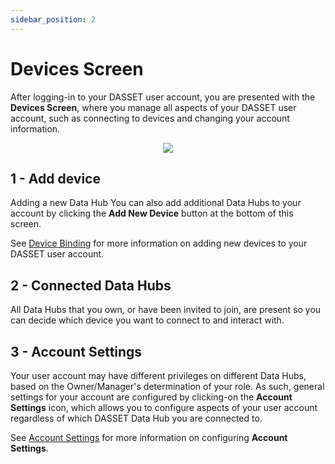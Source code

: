 ```yaml
---
sidebar_position: 2
---
```


# Devices Screen
After logging-in to your DASSET user account, you are presented with the **Devices Screen**, where you manage all aspects of your DASSET user account, such as connecting to devices and changing your account information.

<p align="center">
<img src={require("./devices-screen.png").default} style={{transform:'scale(1.0)'}} />
</p>

## 1 - Add device
Adding a new Data Hub
You can also add additional Data Hubs to your account by clicking the **Add New Device** button at the bottom of this screen.  

See [Device Binding](device-binding.md) for more information on adding new devices to your DASSET user account.

## 2 - Connected Data Hubs
All Data Hubs that you own, or have been invited to join, are present so you can decide which device you want to connect to and interact with.

## 3 - Account Settings
Your user account may have different privileges on different Data Hubs, based on the Owner/Manager's determination of your role.  As such, general settings for your account are configured by clicking-on the **Account Settings** icon, which allows you to configure aspects of your user account regardless of which DASSET Data Hub you are connected to.

See [Account Settings](../features/account-settings.md) for more information on configuring **Account Settings**.